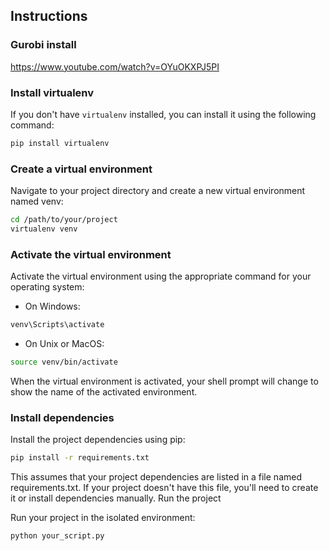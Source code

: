 ## Instructions
### Gurobi install  
https://www.youtube.com/watch?v=OYuOKXPJ5PI
### Install virtualenv

If you don't have `virtualenv` installed, you can install it using the following command:

```bash
pip install virtualenv
```

### Create a virtual environment

Navigate to your project directory and create a new virtual environment named venv:

```bash
cd /path/to/your/project
virtualenv venv
```

### Activate the virtual environment

Activate the virtual environment using the appropriate command for your operating system:

- On Windows:
```bash
venv\Scripts\activate
```

- On Unix or MacOS:
```bash
source venv/bin/activate
```


When the virtual environment is activated, your shell prompt will change to show the name of the activated environment.

### Install dependencies

Install the project dependencies using pip:

```bash
pip install -r requirements.txt
```

This assumes that your project dependencies are listed in a file named requirements.txt. If your project doesn't have this file, you'll need to create it or install dependencies manually.
Run the project

Run your project in the isolated environment:

```bash
python your_script.py
```